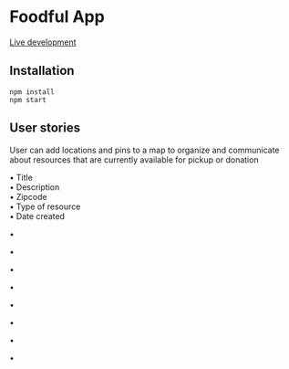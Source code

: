 # Foodful App

[Live development](https://foodful-ajg-9wg19trkr.vercel.app)

## Installation

```
npm install
npm start
```

## User stories

User can add locations and pins to a map to organize and communicate about resources that are currently available for pickup or donation

• Title  
• Description  
• Zipcode  
• Type of resource  
• Date created  

•

•

•

•

•

•

•

•
